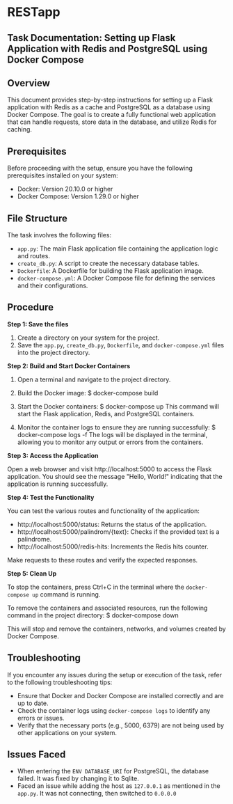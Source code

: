 # RESTapp

## Task Documentation: Setting up Flask Application with Redis and PostgreSQL using Docker Compose

## Overview

This document provides step-by-step instructions for setting up a Flask application with Redis as a cache and PostgreSQL as a database using Docker Compose. The goal is to create a fully functional web application that can handle requests, store data in the database, and utilize Redis for caching.

## Prerequisites

Before proceeding with the setup, ensure you have the following prerequisites installed on your system:

- Docker: Version 20.10.0 or higher
- Docker Compose: Version 1.29.0 or higher

## File Structure

The task involves the following files:

- `app.py`: The main Flask application file containing the application logic and routes.
- `create_db.py`: A script to create the necessary database tables.
- `Dockerfile`: A Dockerfile for building the Flask application image.
- `docker-compose.yml`: A Docker Compose file for defining the services and their configurations.

## Procedure

**Step 1: Save the files**

1. Create a directory on your system for the project.
2. Save the `app.py`, `create_db.py`, `Dockerfile`, and `docker-compose.yml` files into the project directory.

**Step 2: Build and Start Docker Containers**

1. Open a terminal and navigate to the project directory.

2. Build the Docker image:
   $ docker-compose build

3. Start the Docker containers:
   $ docker-compose up
   This command will start the Flask application, Redis, and PostgreSQL containers.
   
4. Monitor the container logs to ensure they are running successfully:
   $ docker-compose logs -f
   The logs will be displayed in the terminal, allowing you to monitor any output or errors from the containers.

**Step 3: Access the Application**

Open a web browser and visit http://localhost:5000 to access the Flask application. You should see the message "Hello, World!" indicating that the application is running successfully.

**Step 4: Test the Functionality**

You can test the various routes and functionality of the application:

- http://localhost:5000/status: Returns the status of the application.
- http://localhost:5000/palindrom/{text}: Checks if the provided text is a palindrome.
- http://localhost:5000/redis-hits: Increments the Redis hits counter.

Make requests to these routes and verify the expected responses.

**Step 5: Clean Up**

To stop the containers, press Ctrl+C in the terminal where the `docker-compose up` command is running.

To remove the containers and associated resources, run the following command in the project directory:
   $ docker-compose down

This will stop and remove the containers, networks, and volumes created by Docker Compose.

## Troubleshooting

If you encounter any issues during the setup or execution of the task, refer to the following troubleshooting tips:

- Ensure that Docker and Docker Compose are installed correctly and are up to date.
- Check the container logs using `docker-compose logs` to identify any errors or issues.
- Verify that the necessary ports (e.g., 5000, 6379) are not being used by other applications on your system.

## Issues Faced

- When entering the `ENV DATABASE_URI` for PostgreSQL, the database failed. It was fixed by changing it to Sqlite.
- Faced an issue while adding the host as `127.0.0.1` as mentioned in the `app.py`. It was not connecting, then switched to `0.0.0.0`


